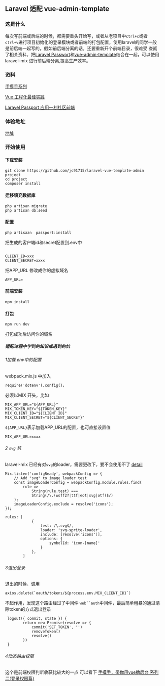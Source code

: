## Laravel 适配 vue-admin-template

### 这是什么
每次写前端或后端的时候，都需要重头开始写，或者从老项目中`ctrl+c`或者`ctrl+v`进行项目初始化的登录模块或者前端的打包配置，使用laravel的同学一般是前后端一起写的，假如前后端分离的话，还要重新开个前端目录，很难受
查阅了相关资料，把[Laravel Passwort](https://learnku.com/docs/laravel/5.8/passport/3907)和[vue-admin-template](https://github.com/PanJiaChen/vue-admin-template)结合在一起，可以使用laravel-mix 进行前后端分离,提高生产效率。

### 资料

[手摸手系列](https://juejin.im/post/59097cd7a22b9d0065fb61d2)

[Vue 工程化最佳实践](https://learnku.com/articles/21099)
 
[Laravel Passport 应用一刻社区前端](https://github.com/overtrue/yike.io)

### 体验地址

[地址](http://laravel-vue-template-admin.jc91715.top)

### 开始使用

#### 下载安装
```
git clone https://github.com/jc91715/laravel-vue-template-admin project
cd project
composer install

```
#### 迁移填充数据库

```
php artisan migrate 
php artisan db:seed
```
#### 配置

```
php artisaan  passport:install

```
把生成的客户端id和secret配置到.env中

```

CLIENT_ID=xxx
CLIENT_SECRET=xxxx

```
把APP_URL 修改成你的虚拟域名

```
APP_URL=
```

#### 前端安装

```
npm install
```
#### 打包

```
npm run dev
```

打包成功后访问你的域名


##### 适配过程中学到的知识或遇到的坑

###### 1加载.env中的配置
webpack.mix.js 中加入
```
require('dotenv').config();
```
必须以MIX 开头，比如
```
MIX_APP_URL="${APP_URL}"
MIX_TOKEN_KEY="${TOKEN_KEY}"
MIX_CLIENT_ID="${CLIENT_ID}"
MIX_CLIENT_SECRET="${CLIENT_SECRET}"
```
`${APP_URL}`表示加载APP_URL的配置，也可直接设置值
``` 
MIX_APP_URL=xxxx
```

###### 2 `svg` 坑

laravel-mix 已经有对`svg`的loader，需要更改下，要不会使用不了 [detail](https://github.com/JeffreyWay/laravel-mix/issues/1423#issuecomment-360731352)

```
Mix.listen('configReady', webpackConfig => {
    // Add "svg" to image loader test
    const imageLoaderConfig = webpackConfig.module.rules.find(
        rule =>
            String(rule.test) ===
            String(/\.(woff2?|ttf|eot|svg|otf)$/)
    );
    imageLoaderConfig.exclude = resolve('icons');
});
```
``` 
rules: [
            {
                test: /\.svg$/,
                loader: 'svg-sprite-loader',
                include: [resolve('icons')],
                options: {
                    symbolId: 'icon-[name]'
                }
            },
        ]
```

###### 3退出登录

退出的时候，调用
```
axios.delete(`oauth/tokens/${process.env.MIX_CLIENT_ID}`)
```
不起作用，发现这个路由经过了中间件 `web``auth`中间件，最后简单粗暴的通过清除token的方式退出登录
```
 logout({ commit, state }) {
        return new Promise(resolve => {
            commit('SET_TOKEN', '')
            removeToken()
            resolve()
        })
 }
```
###### 4动态路由权限
这个是前端权限判断收获比较大的一点
可以看下 [手摸手，带你用vue撸后台 系列二(登录权限篇)](https://juejin.im/post/591aa14f570c35006961acac)

